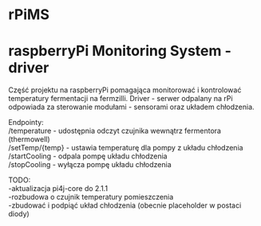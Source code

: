 # rPiMS
# raspberryPi Monitoring System - driver
Część projektu na raspberryPi pomagająca monitorować i kontrolować temperatury fermentacji na fermzilli. Driver - serwer odpalany na rPi odpowiada za sterowanie modułami - sensorami oraz układem chłodzenia.

Endpointy:<br>
/temperature - udostępnia odczyt czujnika wewnątrz fermentora (thermowell)<br>
/setTemp/{temp} - ustawia temperaturę dla pompy z układu chłodzenia<br>
/startCooling - odpala pompę układu chłodzenia<br>
/stopCooling - wyłącza pompę układu chłodzenia

TODO:<br>
-aktualizacja pi4j-core do 2.1.1<br>
-rozbudowa o czujnik temperatury pomieszczenia<br>
-zbudować i podpiąć układ chłodzenia (obecnie placeholder w postaci diody)


